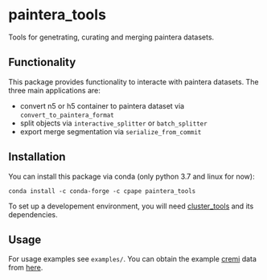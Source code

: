 # paintera_tools

Tools for genetrating, curating and merging paintera datasets.

## Functionality

This package provides functionality to interacte with paintera datasets.
The three main applications are:
- convert n5 or h5 container to paintera dataset via `convert_to_paintera_format`
- split objects via `interactive_splitter` or `batch_splitter`
- export merge segmentation  via `serialize_from_commit`

## Installation

You can install this package via conda (only python 3.7 and linux for now):
```
conda install -c conda-forge -c cpape paintera_tools
```

To set up a developement environment, you will need [cluster_tools](https://github.com/constantinpape/cluster_tools)
and its dependencies.

## Usage

For usage examples see `examples/`. You can obtain the example [cremi](https://cremi.org/) data from [here](https://drive.google.com/open?id=15hZmM4cu_H_ruhlgXilNWgDZWMpuo9XK).
